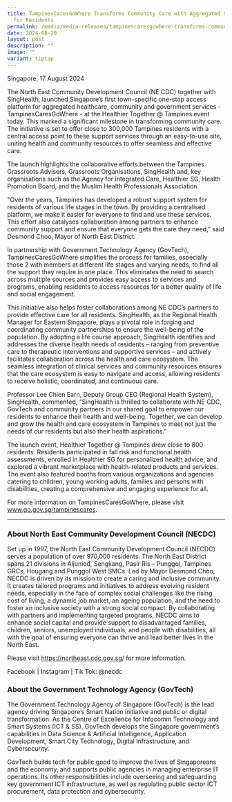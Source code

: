 ```yaml
---
title: TampinesCaresGoWhere Transforms Community Care with Aggregated Services
  for Residents
permalink: /media/media-releases/tampinescaresgowhere-transforms-community-care-with-aggregated-services/
date: 2024-08-20
layout: post
description: ""
image: ""
variant: tiptap
---
```

<p>Singapore, 17 August 2024</p>
<p>The North East Community Development Council (NE CDC) together with SingHealth,
launched Singapore’s first town-specific one-stop access platform for aggregated
healthcare, community and government services -TampinesCaresGoWhere - at
the Healthier Together @ Tampines event today. This marked a significant
milestone in transforming community care. The initiative is set to offer
close to 300,000 Tampines residents with a central access point to these
support services through an easy-to-use site, uniting health and community
resources to offer seamless and effective care.</p>
<p>The launch highlights the collaborative efforts between the Tampines Grassroots
Advisers, Grassroots Organisations, SingHealth and, key organisations such
as the Agency for Integrated Care, Healthier SG, Health Promotion Board,
and the Muslim Health Professionals Association.</p>
<p>"Over the years, Tampines has developed a robust support system for residents
of various life stages in the town. By providing a centralised platform,
we make it easier for everyone to find and use these services. This effort
also catalyses collaboration among partners to enhance community support
and ensure that everyone gets the care they need,” said Desmond Choo, Mayor
of North East District.</p>
<p>In partnership with Government Technology Agency (GovTech), TampinesCaresGoWhere
simplifies the process for families, especially those 2 with members at
different life stages and varying needs, to find all the support they require
in one place. This eliminates the need to search across multiple sources
and provides easy access to services and programs, enabling residents to
access resources for a better quality of life and social engagement.</p>
<p>This initiative also helps foster collaborations among NE CDC’s partners
to provide effective care for all residents. SingHealth, as the Regional
Health Manager for Eastern Singapore, plays a pivotal role in forging and
coordinating community partnerships to ensure the well-being of the population.
By adopting a life course approach, SingHealth identifies and addresses
the diverse health needs of residents – ranging from preventive care to
therapeutic interventions and supportive services – and actively facilitates
collaboration across the health and care ecosystem. The seamless integration
of clinical services and community resources ensures that the care ecosystem
is easy to navigate and access, allowing residents to receive holistic,
coordinated, and continuous care.</p>
<p>Professor Lee Chien Earn, Deputy Group CEO (Regional Health System), SingHealth,
commented, “SingHealth is thrilled to collaborate with NE CDC, GovTech
and community partners in our shared goal to empower our residents to enhance
their health and well-being. Together, we can develop and grow the health
and care ecosystem in Tampines to meet not just the needs of our residents
but also their health aspirations.”</p>
<p>The launch event, Healthier Together @ Tampines drew close to 800 residents.
Residents participated in fall risk and functional health assessments,
enrolled in Healthier SG for personalized health advice, and explored a
vibrant marketplace with health-related products and services. The event
also featured booths from various organizations and agencies catering to
children, young working adults, families and persons with disabilities,
creating a comprehensive and engaging experience for all.</p>
<p>For more information on TampinesCaresGoWhere, please visit <a href="http://www.go.gov.sg/tampinescares" rel="noopener noreferrer nofollow" target="_blank">www.go.gov.sg/tampinescares</a>.</p>
<hr>
<h3>About North East Community Development Council (NECDC) </h3>
<p>Set up in 1997, the North East Community Development Council (NECDC) serves
a population of over 970,000 residents. The North East District spans 21
divisions in Aljunied, Sengkang, Pasir Ris – Punggol, Tampines GRCs, Hougang
and Punggol West SMCs. Led by Mayor Desmond Choo, NECDC is driven by its
mission to create a caring and inclusive community. It creates tailored
programs and initiatives to address evolving resident needs, especially
in the face of complex social challenges like the rising cost of living,
a dynamic job market, an ageing population, and the need to foster an inclusive
society with a strong social compact. By collaborating with partners and
implementing targeted programs, NECDC aims to enhance social capital and
provide support to disadvantaged families, children, seniors, unemployed
individuals, and people with disabilities, all with the goal of ensuring
everyone can thrive and lead better lives in the North East.</p>
<p>Please visit <a href="https://northeast.cdc.gov.sg/" rel="noopener noreferrer nofollow" target="_blank">https://northeast.cdc.gov.sg/</a> for
more information.</p>
<p>Facebook | Instagram | Tik Tok: @necdc</p>
<h3>About the Government Technology Agency (GovTech)</h3>
<p>The Government Technology Agency of Singapore (GovTech) is the lead agency
driving Singapore’s Smart Nation initiative and public or digital transformation.
As the Centre of Excellence for Infocomm Technology and Smart Systems (ICT
&amp; SS), GovTech develops the Singapore government’s capabilities in
Data Science &amp; Artificial Intelligence, Application Development, Smart
City Technology, Digital Infrastructure, and Cybersecurity.</p>
<p>GovTech builds tech for public good to improve the lives of Singaporeans
and the economy, and supports public agencies in managing enterprise IT
operations. Its other responsibilities include overseeing and safeguarding
key government ICT infrastructure, as well as regulating public sector
ICT procurement, data protection and cybersecurity.</p>
<p></p>